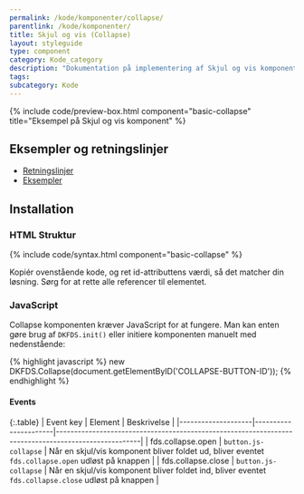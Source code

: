 ```yaml
---
permalink: /kode/komponenter/collapse/
parentlink: /kode/komponenter/
title: Skjul og vis (Collapse)
layout: styleguide
type: component
category: Kode_category
description: "Dokumentation på implementering af Skjul og vis komponenten."
tags:
subcategory: Kode
---
```


{% include code/preview-box.html component="basic-collapse" title="Eksempel på Skjul og vis komponent" %}

## Eksempler og retningslinjer
<ul class="nobullet-list">
    <li><a href="/komponenter/collapse/#retningslinjer">Retningslinjer</a></li>
    <li><a href="/komponenter/collapse/">Eksempler</a></li>
</ul>

## Installation

### HTML Struktur

{% include code/syntax.html component="basic-collapse" %}

Kopiér ovenstående kode, og ret id-attributtens værdi, så det matcher din løsning. Sørg for at rette alle referencer til elementet.

### JavaScript

Collapse komponenten kræver JavaScript for at fungere. Man kan enten gøre brug af `DKFDS.init()` eller initiere komponenten manuelt med nedenstående:

{% highlight javascript %}
new DKFDS.Collapse(document.getElementByID('COLLAPSE-BUTTON-ID'));
{% endhighlight %}

#### Events

{:.table}
| Event key          | Element              | Beskrivelse                                                                                         |
|--------------------|----------------------|-----------------------------------------------------------------------------------------------------|
| fds.collapse.open  | `button.js-collapse` | Når en skjul/vis komponent bliver foldet ud, bliver eventet `fds.collapse.open` udløst på knappen   |
| fds.collapse.close | `button.js-collapse` | Når en skjul/vis komponent bliver foldet ind, bliver eventet `fds.collapse.close` udløst på knappen |
